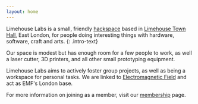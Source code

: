 ```yaml
---
layout: home
---
```

<script type="application/ld+json">
{% include ld.json %}
</script>

Limehouse Labs is a small, friendly <a href="https://hackspace.org.uk">hackspace</a> based in [Limehouse Town Hall](https://www.limehousetownhall.co.uk/), East London, for people doing interesting things with hardware, software, craft and arts.
{: .intro-text}

Our space is modest but has enough room for a few people to work, as well a laser cutter, 3D printers, and all other small prototyping equipment.

Limehouse Labs aims to actively foster group projects, as well as being a workspace for personal tasks. We are linked to <a href="https://www.emfcamp.org/">Electromagnetic Field</a> and act as EMF's London base.

For more information on joining as a member, visit our [membership](/membership) page.
